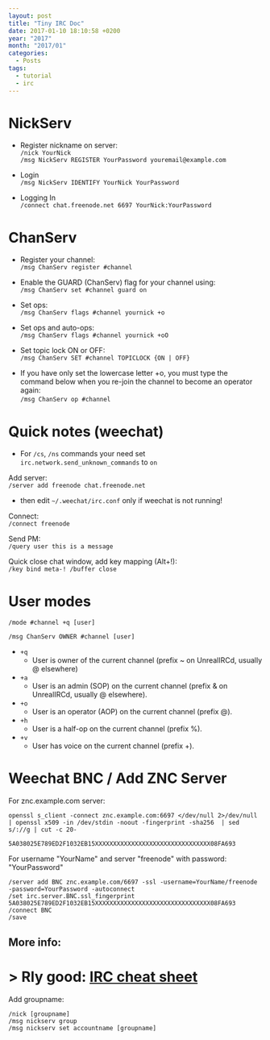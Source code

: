 ```yaml
---
layout: post
title: "Tiny IRC Doc"
date: 2017-01-10 18:10:58 +0200
year: "2017"
month: "2017/01"
categories:
  - Posts
tags:
  - tutorial
  - irc
---
```


<style>.post-content > ul {list-style: none;}</style>

# NickServ

- Register nickname on server:  
  `/nick YourNick`  
  `/msg NickServ REGISTER YourPassword youremail@example.com`

- Login  
  `/msg NickServ IDENTIFY YourNick YourPassword`

- Logging In  
  `/connect chat.freenode.net 6697 YourNick:YourPassword`

# ChanServ

- Register your channel:  
  `/msg ChanServ register #channel`

- Enable the GUARD (ChanServ) flag for your channel using:  
  `/msg ChanServ set #channel guard on`

- Set ops:  
  `/msg ChanServ flags #channel yournick +o`

- Set ops and auto-ops:  
  `/msg ChanServ flags #channel yournick +oO`

- Set topic lock ON or OFF:  
  `/msg ChanServ SET #channel TOPICLOCK {ON | OFF}`

* If you have only set the lowercase letter +o, you must type the command below when you re-join the channel to become an operator again:  
  `/msg ChanServ op #channel`

# Quick notes (weechat)

- For `/cs`, `/ns` commands your need set `irc.network.send_unknown_commands` to `on`

Add server:  
`/server add freenode chat.freenode.net`

- then edit `~/.weechat/irc.conf` only if weechat is not running!

Connect:  
`/connect freenode`

Send PM:  
`/query user this is a message`

Quick close chat window, add key mapping (Alt+!):  
`/key bind meta-! /buffer close`

# User modes

```
/mode #channel +q [user]
```

```
/msg ChanServ OWNER #channel [user]
```

- `+q`
  - User is owner of the current channel (prefix ~ on UnrealIRCd, usually @ elsewhere)
- `+a`
  - User is an admin (SOP) on the current channel (prefix & on UnrealIRCd, usually @ elsewhere).
- `+o`
  - User is an operator (AOP) on the current channel (prefix @).
- `+h`
  - User is a half-op on the current channel (prefix %).
- `+v`
  - User has voice on the current channel (prefix +).

# Weechat BNC / Add ZNC Server

For znc.example.com server:

```
openssl s_client -connect znc.example.com:6697 </dev/null 2>/dev/null | openssl x509 -in /dev/stdin -noout -fingerprint -sha256  | sed s/://g | cut -c 20-
```

`5A038025E789ED2F1032EB15XXXXXXXXXXXXXXXXXXXXXXXXXXXXXXXX08FA693`

For username "YourName" and server "freenode" with password: "YourPassword"

```
/server add BNC znc.example.com/6697 -ssl -username=YourName/freenode -password=YourPassword -autoconnect
/set irc.server.BNC.ssl_fingerprint 5A038025E789ED2F1032EB15XXXXXXXXXXXXXXXXXXXXXXXXXXXXXXXX08FA693
/connect BNC
/save
```

## More info:

# > Rly good: [IRC cheat sheet](https://gist.github.com/skorotkiewicz/ea75a0d144154bf583ae439e3462591d)

Add groupname:

```
/nick [groupname]
/msg nickserv group
/msg nickserv set accountname [groupname]
```
